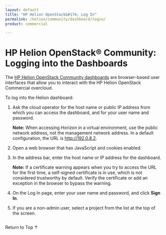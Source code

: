 ```yaml
---
layout: default
title: "HP Helion OpenStack&#174; Log In"
permalink: /helion/community/dashboard/login/
product: commercial

---
```

<!--PUBLISHED-->

<script>

function PageRefresh {
onLoad="window.refresh"
}

PageRefresh();

</script>

<!--
<p style="font-size: small;"> <a href="/helion/community/managing/volumes/">&#9664; PREV</a> | <a href="/helion/community/dashboard/users/">&#9650; UP</a> | <a href="/helion/community/managing/routers/">NEXT &#9654;</a> </p>
-->

# HP Helion OpenStack&reg; Community: Logging into the Dashboards

The [HP Helion OpenStack Community dashboards](/helion/community/dashboard/how-works/) are browser-based user interfaces that allow you to interact with the HP Helion OpenStack Commercial overcloud.

To log into the Helion dashboard:

1. Ask the cloud operator for the host name or public IP address from which you can access the dashboard, and for your user name and password.

	**Note:** When accessing Horizon in a virtual environment, use the public network address, not the management network address. In a default configuration, the URL is http://192.0.8.2.


2. Open a web browser that has JavaScript and cookies enabled.

3. In the address bar, enter the host name or IP address for the dashboard.

	**Note:** If a certificate warning appears when you try to access the URL for the first time, a self-signed certificate is in use, which is not considered trustworthy by default. Verify the certificate or add an exception in the browser to bypass the warning.

4. On the Log In page, enter your user name and password, and click **Sign In**.

5. If you are a non-admin user, select a project from the list at the top of the screen.

<img src="media/HorizonProjectMenu.png" alt="" />


<a href="#top" style="padding:14px 0px 14px 0px; text-decoration: none;"> Return to Top &#8593;</a>
